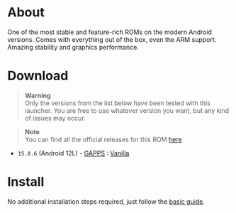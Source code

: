 # About
One of the most stable and feature-rich ROMs on the modern Android versions. Comes with everything out of the box, even the ARM support. Amazing stability and graphics performance.


# Download
> **Warning**  
> Only the versions from the list below have been tested with this launcher. You are free to use whatever version you want, but any kind of issues may occur.

> **Note**  
> You can find all the official releases for this ROM [here](https://blissos.org/)

- `15.8.6` (Android 12L) - [GAPPS](https://sourceforge.net/projects/blissos-dev/files/Beta/Bliss-v15.8.6-x86_64-OFFICIAL-gapps-20230625.iso/download) : [Vanilla](https://sourceforge.net/projects/blissos-dev/files/Beta/Bliss-v15.8.6-x86_64-OFFICIAL-vanilla-20230628.iso/download)


# Install
No additional installation steps required, just follow the [basic guide](../README.md#install).
